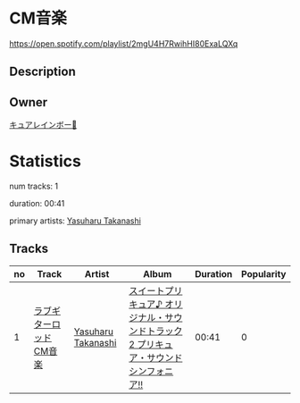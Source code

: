 # CM音楽
https://open.spotify.com/playlist/2mgU4H7RwihHI80ExaLQXq

## Description


## Owner
[キュアレインボー🌈](https://open.spotify.com/user/316nyo4i3du6atjbiv4tzjbgf6em)

# Statistics
num tracks: 1

duration: 00:41

primary artists: [Yasuharu Takanashi](https://open.spotify.com/artist/64mecceQewFCKwCK6JBW0o)

## Tracks
| no | Track | Artist | Album | Duration | Popularity |
| -- | ----- | ------ | ----- | -------- | ---------- |
| 1 | [ラブギターロッドCM音楽](https://open.spotify.com/track/64rEma8J5f8oOTogV9CB51) | [Yasuharu Takanashi](https://open.spotify.com/artist/64mecceQewFCKwCK6JBW0o) | [スイートプリキュア♪ オリジナル・サウンドトラック2 プリキュア・サウンドシンフォニア!!](https://open.spotify.com/album/3nAdkkWYZ2mGnnKyNJ6P08) | 00:41 | 0 |
        
